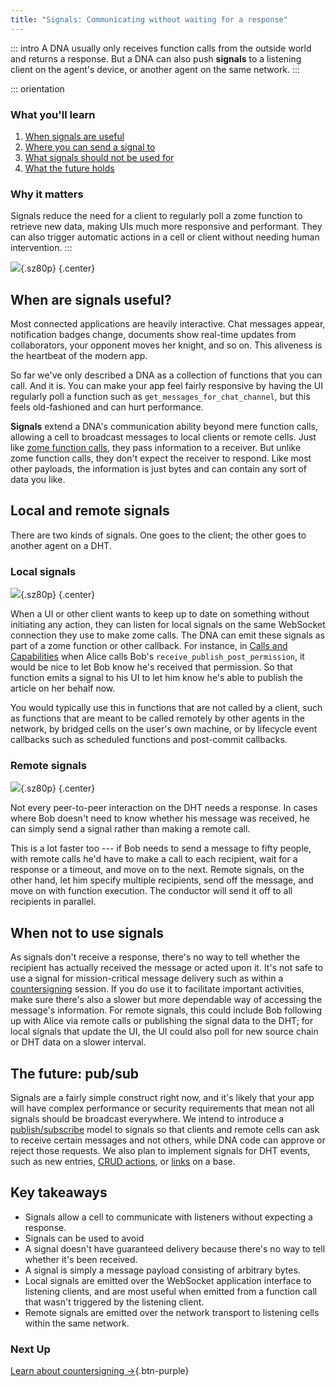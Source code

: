 ```yaml
---
title: "Signals: Communicating without waiting for a response"
---
```


::: intro
A DNA usually only receives function calls from the outside world and returns a response. But a DNA can also push **signals** to a listening client on the agent's device, or another agent on the same network.
:::

::: orientation
### <i class="fas fa-thunderstorm"></i> What you'll learn

1. [When signals are useful](#when-are-signals-useful)
2. [Where you can send a signal to](#local-and-remote-signals)
3. [What signals should not be used for](#when-not-to-use-signals)
4. [What the future holds](#the-future-pub-sub)

### <i class="far fa-atom"></i> Why it matters

Signals reduce the need for a client to regularly poll a zome function to retrieve new data, making UIs much more responsive and performant. They can also trigger automatic actions in a cell or client without needing human intervention.
:::

![](/assets/img/concepts/9.1-signals.png){.sz80p} {.center}

## When are signals useful?

Most connected applications are heavily interactive. Chat messages appear, notification badges change, documents show real-time updates from collaborators, your opponent moves her knight, and so on. This aliveness is the heartbeat of the modern app.

So far we've only described a DNA as a collection of functions that you can call. And it is. You can make your app feel fairly responsive by having the UI regularly poll a function such as `get_messages_for_chat_channel`, but this feels old-fashioned and can hurt performance.

**Signals** extend a DNA's communication ability beyond mere function calls, allowing a cell to broadcast messages to local clients or remote cells. Just like [zome function calls](../8_calls_capabilities/), they pass information to a receiver. But unlike zome function calls, they don't expect the receiver to respond. Like most other payloads, the information is just bytes and can contain any sort of data you like.

## Local and remote signals

There are two kinds of signals. One goes to the client; the other goes to another agent on a DHT.

### Local signals

![](/assets/img/concepts/9.2-client-signal.png){.sz80p} {.center}

When a UI or other client wants to keep up to date on something without initiating any action, they can listen for local signals on the same WebSocket connection they use to make zome calls. The DNA can emit these signals as part of a zome function or other callback. For instance, in [Calls and Capabilities](../8_calls_capabilities/) when Alice calls Bob's `receive_publish_post_permission`, it would be nice to let Bob know he's received that permission. So that function emits a signal to his UI to let him know he's able to publish the article on her behalf now.

You would typically use this in functions that are not called by a client, such as functions that are meant to be called remotely by other agents in the network, by bridged cells on the user's own machine, or by lifecycle event callbacks such as scheduled functions and post-commit callbacks.

### Remote signals

![](/assets/img/concepts/9.3-remote-signal.png){.sz80p} {.center}

Not every peer-to-peer interaction on the DHT needs a response. In cases where Bob doesn't need to know whether his message was received, he can simply send a signal rather than making a remote call.

This is a lot faster too --- if Bob needs to send a message to fifty people, with remote calls he'd have to make a call to each recipient, wait for a response or a timeout, and move on to the next. Remote signals, on the other hand, let him specify multiple recipients, send off the message, and move on with function execution. The conductor will send it off to all recipients in parallel.

## When not to use signals

As signals don't receive a response, there's no way to tell whether the recipient has actually received the message or acted upon it. It's not safe to use a signal for mission-critical message delivery such as within a [countersigning](../10_countersigning) session. If you do use it to facilitate important activities, make sure there's also a slower but more dependable way of accessing the message's information. For remote signals, this could include Bob following up with Alice via remote calls or publishing the signal data to the DHT; for local signals that update the UI, the UI could also poll for new source chain or DHT data on a slower interval.

## The future: pub/sub

Signals are a fairly simple construct right now, and it's likely that your app will have complex performance or security requirements that mean not all signals should be broadcast everywhere. We intend to introduce a [publish/subscribe](https://en.wikipedia.org/wiki/Publish%E2%80%93subscribe_pattern) model to signals so that clients and remote cells can ask to receive certain messages and not others, while DNA code can approve or reject those requests. We also plan to implement signals for DHT events, such as new entries, [CRUD actions](../6_crud_actions/), or [links](../5_links_anchors/) on a base.

## Key takeaways

* Signals allow a cell to communicate with listeners without expecting a response.
* Signals can be used to avoid
* A signal doesn't have guaranteed delivery because there's no way to tell whether it's been received.
* A signal is simply a message payload consisting of arbitrary bytes.
* Local signals are emitted over the WebSocket application interface to listening clients, and are most useful when emitted from a function call that wasn't triggered by the listening client.
* Remote signals are emitted over the network transport to listening cells within the same network.

### Next Up

[Learn about countersigning →](../10_countersigning/){.btn-purple}